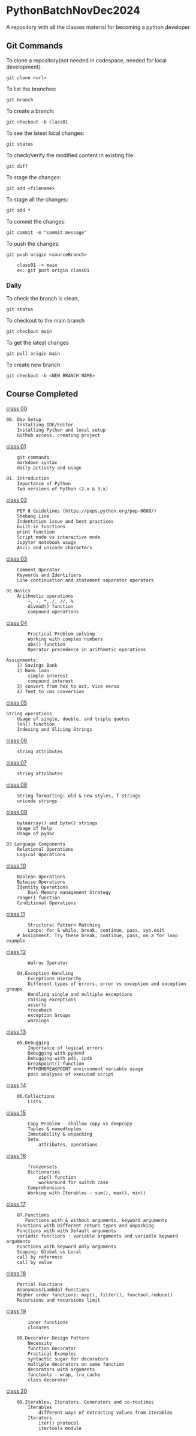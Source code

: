 # PythonBatchNovDec2024
A repository with all the classes material for becoming a python developer


## Git Commands

To clone a repository(not needed in codespace, needed for local development):

    git clone <url>

To list the branches:

    git branch

To create a branch:

    git checkout -b class01

To see the latest local changes:

    git status

To  check/verify the modified content in existing file:

    git diff 

To stage the changes:

    git add <filename>

To stage all the changes:

    git add *

To commit the changes:

    git commit -m "commit message"

To push the changes:

    git push origin <sourceBranch>

        class01 -> main
        ex: git push origin class01

### Daily

To check the branch is clean,

    git status

To checkout to the main branch

    git checkout main

To get the latest changes

    git pull origin main

To create new branch

    git checkout -b <NEW BRANCH NAME>

## Course Completed

[class 00](link)

    00. Dev Setup
        Installing IDE/Editor
        Installing Python and local setup
        Github access, creating project

[class 01](link)

        git commands
        markdown syntax
        daily activity and usage

    01. Introduction
        Importance of Python
        Two versions of Python (2.x & 3.x)

[class 02](link)

        PEP 8 Guidelines (https://peps.python.org/pep-0008/)
        Shebang Line
        Indentation issue and best practices
        built-in functions
        print function
        Script mode vs interactive mode
        Jupyter notebook usage
        Ascii and unicode characters

[class 03](link)

        Comment Operator
        Keywords and Identifiers
        Line continuation and statement separator operators

    02.Basics
        Arithmetic operations
            +, -, *, /, //, %
            divmod() function
            compound operations

[class 04](link)

            Practical Problem solving
            Working with complex numbers
            abs() function
            Operator precedence in arithmetic operations

    Assignments:
        1) Savings Bank
        2) Bank loan
            simple interest
            compound interest
        3) convert from hex to oct, vice versa
        4) feet to cms conversion

[class 05](link)

    String operations
        Usage of single, double, and triple quotes
        len() function
        Indexing and Slicing Strings

[class 06](link)

        string attributes

[class 07](link)

        string attributes

[class 08](link)

        String formatting: old & new styles, f-strings
        unicode strings

[class 09](link)

        bytearray() and byte() strings
        Usage of help
        Usage of pydoc
    
    03.Language Components
        Relational Operations
        Logical Operations

[class 10](link)

        Boolean Operations
        Bitwise Operations
        Identity Operations
            Dual Memory management Strategy
        range() function
        Conditional Operations

[class 11](link)

            Structural Pattern Matching
            Loops: for & while, break, continue, pass, sys.exit
        # Assignment: Try these break, continue, pass, on a for loop example

[class 12](link)

            Walrus Operator

        04.Exception Handling
            Exceptions Hierarchy
            Different types of errors, error vs exception and exception groups
            Handling single and multiple exceptions
            raising exceptions
            asserts
            traceback
            exception Groups
            warnings

[class 13](link)

        05.Debugging
            Importance of logical errors
            Debugging with pydevd
            Debugging with pdb, ipdb
            breakpoint() function
            PYTHONBREAKPOINT environment variable usage
            post analyses of executed script

[class 14](link)

        06.Collections
            Lists

[class 15](link)

            Copy Problem - shallow copy vs deepcopy
            Tuples & namedtuples
            Immutability & unpacking
            Sets
                attributes, operations

[class 16](link)

            fronzensets
            Dictionaries
                zip() function
                workaround for switch case
            Comprehensions
            Working with Iterables - sum(), max(), min()

[class 17](link)

        07.Functions
           Functions with & without arguments, keyword arguments
        Functions with Different return types and unpacking
        Functions with with Default arguments
        variadic functions : variable arguments and variable keyword arguments
        Functions with keyword only arguments
        Scoping: Global vs Local
        call by reference
        call by value

[class 18](link)

        Partial Functions
        Anonymous(Lambda) Functions
        Higher order functions: map(), filter(), functool.reduce()
        Recursions and recursions limit

[class 19](link)

            inner functions
            closures

        08.Decorator Design Pattern
            Necessity
            function Decorator
            Practical Examples
            syntactic sugar for decorators
            multiple decorators on same function
            decorators with arguments
            functools - wrap, lru_cache
            class decorator

[class 20](link)

        09.Iterables, Iterators, Generators and co-routines
            Iterables
                different ways of extracting values from iterables
            Iterators
                iter() protocol
                itertools module